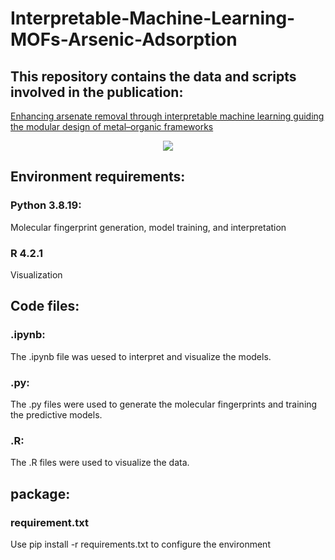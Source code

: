 # Interpretable-Machine-Learning-MOFs-Arsenic-Adsorption

## This repository contains the data and scripts involved in the publication:
[Enhancing arsenate removal through interpretable machine learning guiding the modular design of metal–organic frameworks](https://www.sciencedirect.com/science/article/pii/S1385894724065495#f0030)
<div align="center">
  <img src="https://github.com/lzhzzzzwill/Interpretable-Machine-Learning-MOFs-for-Arsenic-Adsorption/blob/main/metadata/CIF%20of%20MOFs/toci.png">
</div>

## Environment requirements:
### Python 3.8.19:
Molecular fingerprint generation, model training, and interpretation
### R 4.2.1
Visualization

## Code files:
### .ipynb:
The .ipynb file was uesed to interpret and visualize the models. 
### .py:
The .py files were used to generate the molecular fingerprints and training the predictive models.
### .R:
The .R files were used to visualize the data.

## package:
### requirement.txt
Use pip install -r requirements.txt to configure the environment 

